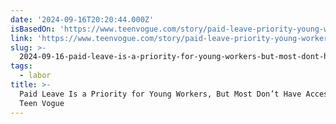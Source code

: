 ```yaml
---
date: '2024-09-16T20:20:44.000Z'
isBasedOn: 'https://www.teenvogue.com/story/paid-leave-priority-young-workers'
link: 'https://www.teenvogue.com/story/paid-leave-priority-young-workers'
slug: >-
  2024-09-16-paid-leave-is-a-priority-for-young-workers-but-most-dont-have-access-to-it-or-teen-vogue
tags:
  - labor
title: >-
  Paid Leave Is a Priority for Young Workers, But Most Don’t Have Access to It |
  Teen Vogue
---
```

 
